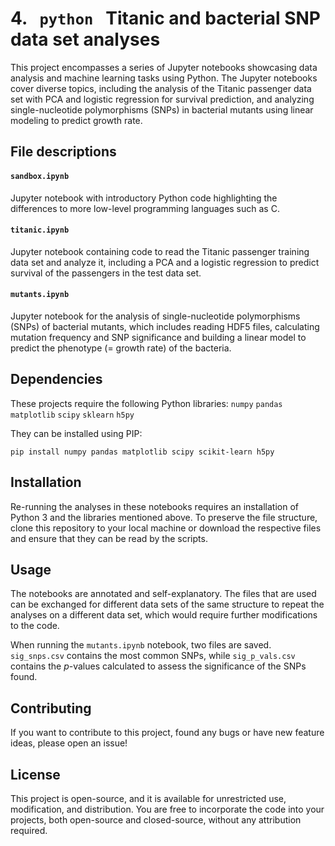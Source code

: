 # 4. &nbsp; `python` &nbsp; Titanic and bacterial SNP data set analyses
This project encompasses a series of Jupyter notebooks showcasing data analysis and machine learning tasks using Python. The Jupyter notebooks cover diverse topics, including the analysis of the Titanic passenger data set with PCA and logistic regression for survival prediction, and analyzing single-nucleotide polymorphisms (SNPs) in bacterial mutants using linear modeling to predict growth rate.

## File descriptions
#### `sandbox.ipynb`
Jupyter notebook with introductory Python code highlighting the differences to more low-level programming languages such as C.

#### `titanic.ipynb`
Jupyter notebook containing code to read the Titanic passenger training data set and analyze it, including a PCA and a logistic regression to predict survival of the passengers in the test data set.

#### `mutants.ipynb`
Jupyter notebook for the analysis of single-nucleotide polymorphisms (SNPs) of bacterial mutants, which includes reading HDF5 files, calculating mutation frequency and SNP significance and building a linear model to predict the phenotype (= growth rate) of the bacteria.

## Dependencies
These projects require the following Python libraries:
`numpy`
`pandas`
`matplotlib`
`scipy`
`sklearn`
`h5py`

They can be installed using PIP:
```
pip install numpy pandas matplotlib scipy scikit-learn h5py
```

## Installation
Re-running the analyses in these notebooks requires an installation of Python 3 and the libraries mentioned above. To preserve the file structure, clone this repository to your local machine or download the respective files and ensure that they can be read by the scripts.

## Usage
The notebooks are annotated and self-explanatory. The files that are used can be exchanged for different data sets of the same structure to repeat the analyses on a different data set, which would require further modifications to the code.

When running the `mutants.ipynb` notebook, two files are saved. `sig_snps.csv` contains the most common SNPs, while `sig_p_vals.csv` contains the *p*-values calculated to assess the significance of the SNPs found.

## Contributing
If you want to contribute to this project, found any bugs or have new feature ideas, please open an issue!

## License
This project is open-source, and it is available for unrestricted use, modification, and distribution. You are free to incorporate the code into your projects, both open-source and closed-source, without any attribution required.

